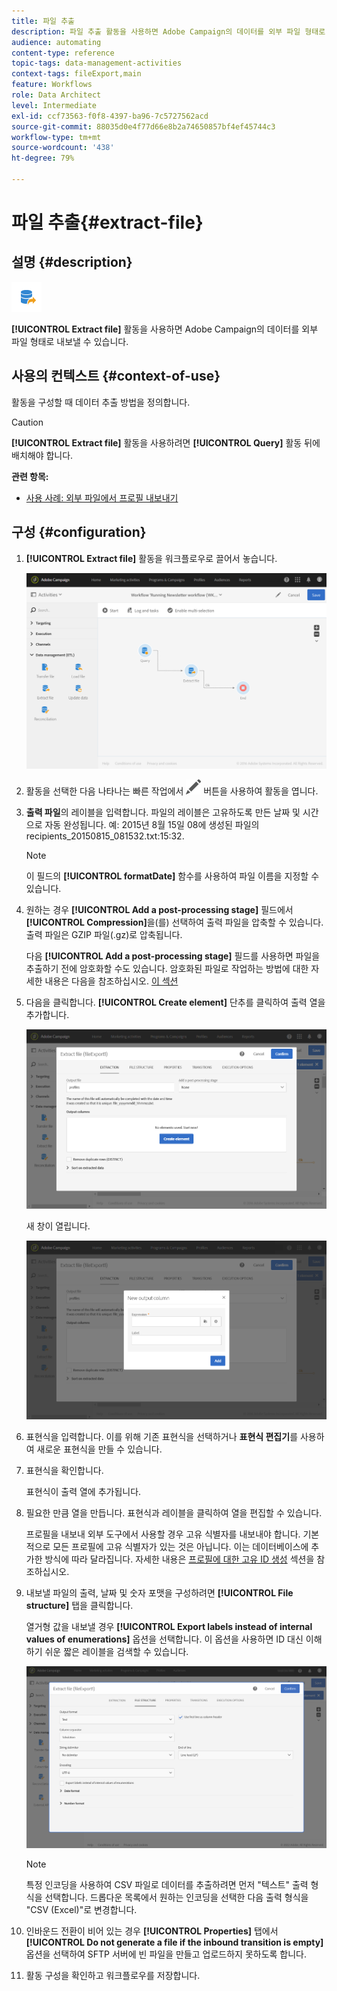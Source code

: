```yaml
---
title: 파일 추출
description: 파일 추출 활동을 사용하면 Adobe Campaign의 데이터를 외부 파일 형태로 내보낼 수 있습니다.
audience: automating
content-type: reference
topic-tags: data-management-activities
context-tags: fileExport,main
feature: Workflows
role: Data Architect
level: Intermediate
exl-id: ccf73563-f0f8-4397-ba96-7c5727562acd
source-git-commit: 88035d0e4f77d66e8b2a74650857bf4ef45744c3
workflow-type: tm+mt
source-wordcount: '438'
ht-degree: 79%

---
```


# 파일 추출{#extract-file}

## 설명 {#description}

![](assets/export.png)

**[!UICONTROL Extract file]** 활동을 사용하면 Adobe Campaign의 데이터를 외부 파일 형태로 내보낼 수 있습니다.

## 사용의 컨텍스트 {#context-of-use}

활동을 구성할 때 데이터 추출 방법을 정의합니다.

>[!CAUTION]
>
>**[!UICONTROL Extract file]** 활동을 사용하려면 **[!UICONTROL Query]** 활동 뒤에 배치해야 합니다.

**관련 항목:**

* [사용 사례: 외부 파일에서 프로필 내보내기](../../automating/using/exporting-profiles-in-file.md)

## 구성 {#configuration}

1. **[!UICONTROL Extract file]** 활동을 워크플로우로 끌어서 놓습니다.

   ![](assets/wkf_data_export1.png)

1. 활동을 선택한 다음 나타나는 빠른 작업에서 ![](assets/edit_darkgrey-24px.png) 버튼을 사용하여 활동을 엽니다.
1. **출력 파일**&#x200B;의 레이블을 입력합니다. 파일의 레이블은 고유하도록 만든 날짜 및 시간으로 자동 완성됩니다. 예: 2015년 8월 15일 08에 생성된 파일의 recipients_20150815_081532.txt:15:32.

   >[!NOTE]
   >
   >이 필드의 **[!UICONTROL formatDate]** 함수를 사용하여 파일 이름을 지정할 수 있습니다.

1. 원하는 경우 **[!UICONTROL Add a post-processing stage]** 필드에서 **[!UICONTROL Compression]**&#x200B;을(를) 선택하여 출력 파일을 압축할 수 있습니다. 출력 파일은 GZIP 파일(.gz)로 압축됩니다.

   다음 **[!UICONTROL Add a post-processing stage]** 필드를 사용하면 파일을 추출하기 전에 암호화할 수도 있습니다. 암호화된 파일로 작업하는 방법에 대한 자세한 내용은 다음을 참조하십시오. [이 섹션](../../automating/using/managing-encrypted-data.md)

1. 다음을 클릭합니다. **[!UICONTROL Create element]** 단추를 클릭하여 출력 열을 추가합니다.

   ![](assets/wkf_data_export2.png)

   새 창이 열립니다.

   ![](assets/wkf_data_export3.png)

1. 표현식을 입력합니다. 이를 위해 기존 표현식을 선택하거나 **표현식 편집기**&#x200B;를 사용하여 새로운 표현식을 만들 수 있습니다.
1. 표현식을 확인합니다.

   표현식이 출력 열에 추가됩니다.

1. 필요한 만큼 열을 만듭니다. 표현식과 레이블을 클릭하여 열을 편집할 수 있습니다.

   프로필을 내보내 외부 도구에서 사용할 경우 고유 식별자를 내보내야 합니다. 기본적으로 모든 프로필에 고유 식별자가 있는 것은 아닙니다. 이는 데이터베이스에 추가한 방식에 따라 달라집니다. 자세한 내용은 [프로필에 대한 고유 ID 생성](../../developing/using/configuring-the-resource-s-data-structure.md#generating-a-unique-id-for-profiles-and-custom-resources) 섹션을 참조하십시오.

1. 내보낼 파일의 출력, 날짜 및 숫자 포맷을 구성하려면 **[!UICONTROL File structure]** 탭을 클릭합니다.

   열거형 값을 내보낼 경우 **[!UICONTROL Export labels instead of internal values of enumerations]** 옵션을 선택합니다. 이 옵션을 사용하면 ID 대신 이해하기 쉬운 짧은 레이블을 검색할 수 있습니다.

   ![](assets/extract-file-file-structure.png)

   >[!NOTE]
   >
   >특정 인코딩을 사용하여 CSV 파일로 데이터를 추출하려면 먼저 &quot;텍스트&quot; 출력 형식을 선택합니다. 드롭다운 목록에서 원하는 인코딩을 선택한 다음 출력 형식을 &quot;CSV (Excel)&quot;로 변경합니다.

1. 인바운드 전환이 비어 있는 경우 **[!UICONTROL Properties]** 탭에서 **[!UICONTROL Do not generate a file if the inbound transition is empty]** 옵션을 선택하여 SFTP 서버에 빈 파일을 만들고 업로드하지 못하도록 합니다.
1. 활동 구성을 확인하고 워크플로우를 저장합니다.
